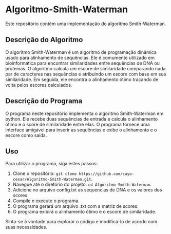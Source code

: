 # Algoritmo-Smith-Waterman

Este repositório contém uma implementação do algoritmo Smith-Waterman.

## Descrição do Algoritmo

O algoritmo Smith-Waterman é um algoritmo de programação dinâmica usado para alinhamento de sequências. Ele é comumente utilizado em bioinformática para encontrar similaridades entre sequências de DNA ou proteínas. O algoritmo calcula um escore de similaridade comparando cada par de caracteres nas sequências e atribuindo um escore com base em sua similaridade. Em seguida, ele encontra o alinhamento ótimo traçando de volta pelos escores calculados.

## Descrição do Programa

O programa neste repositório implementa o algoritmo Smith-Waterman em python. Ele recebe duas sequências de entrada e calcula o alinhamento ótimo e o score de similaridade entre elas. O programa fornece uma interface amigável para inserir as sequências e exibe o alinhamento e o escore como saída.

## Uso

Para utilizar o programa, siga estes passos:

1. Clone o repositório: `git clone https://github.com/cayo-cesar/Algoritmo-Smith-Waterman.git`.
2. Navegue até o diretório do projeto: `cd Algoritmo-Smith-Waterman`.
3. Adicione no arquivo config.txt as sequencias de DNA e os valores dos scores.
4. Compile e execute o programa.
5. O programa gerará um arquivo .txt com a matriz de scores.
6. O programa exibirá o alinhamento ótimo e o escore de similaridade.

Sinta-se à vontade para explorar o código e modificá-lo de acordo com suas necessidades.
